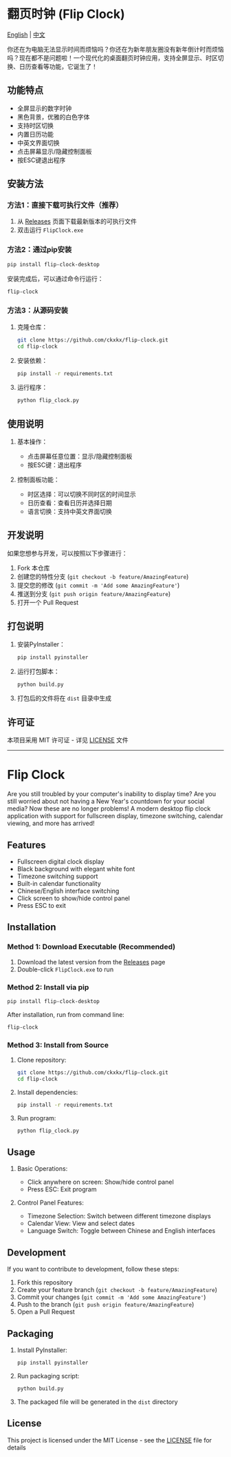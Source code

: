 # 翻页时钟 (Flip Clock)

[English](#flip-clock) | [中文](#翻页时钟-flip-clock)

你还在为电脑无法显示时间而烦恼吗？你还在为新年朋友圈没有新年倒计时而烦恼吗？现在都不是问题啦！一个现代化的桌面翻页时钟应用，支持全屏显示、时区切换、日历查看等功能，它诞生了！

## 功能特点

- 全屏显示的数字时钟
- 黑色背景，优雅的白色字体
- 支持时区切换
- 内置日历功能
- 中英文界面切换
- 点击屏幕显示/隐藏控制面板
- 按ESC键退出程序

## 安装方法

### 方法1：直接下载可执行文件（推荐）

1. 从 [Releases](https://github.com/ckxkx/flip-clock/releases) 页面下载最新版本的可执行文件
2. 双击运行 `FlipClock.exe`

### 方法2：通过pip安装

```bash
pip install flip-clock-desktop
```

安装完成后，可以通过命令行运行：
```bash
flip-clock
```

### 方法3：从源码安装

1. 克隆仓库：
   ```bash
   git clone https://github.com/ckxkx/flip-clock.git
   cd flip-clock
   ```

2. 安装依赖：
   ```bash
   pip install -r requirements.txt
   ```

3. 运行程序：
   ```bash
   python flip_clock.py
   ```

## 使用说明

1. 基本操作：
   - 点击屏幕任意位置：显示/隐藏控制面板
   - 按ESC键：退出程序

2. 控制面板功能：
   - 时区选择：可以切换不同时区的时间显示
   - 日历查看：查看日历并选择日期
   - 语言切换：支持中英文界面切换

## 开发说明

如果您想参与开发，可以按照以下步骤进行：

1. Fork 本仓库
2. 创建您的特性分支 (`git checkout -b feature/AmazingFeature`)
3. 提交您的修改 (`git commit -m 'Add some AmazingFeature'`)
4. 推送到分支 (`git push origin feature/AmazingFeature`)
5. 打开一个 Pull Request

## 打包说明

1. 安装PyInstaller：
   ```bash
   pip install pyinstaller
   ```

2. 运行打包脚本：
   ```bash
   python build.py
   ```

3. 打包后的文件将在 `dist` 目录中生成

## 许可证

本项目采用 MIT 许可证 - 详见 [LICENSE](LICENSE) 文件

---

# Flip Clock

Are you still troubled by your computer's inability to display time? Are you still worried about not having a New Year's countdown for your social media? Now these are no longer problems! A modern desktop flip clock application with support for fullscreen display, timezone switching, calendar viewing, and more has arrived!

## Features

- Fullscreen digital clock display
- Black background with elegant white font
- Timezone switching support
- Built-in calendar functionality
- Chinese/English interface switching
- Click screen to show/hide control panel
- Press ESC to exit

## Installation

### Method 1: Download Executable (Recommended)

1. Download the latest version from the [Releases](https://github.com/ckxkx/flip-clock/releases) page
2. Double-click `FlipClock.exe` to run

### Method 2: Install via pip

```bash
pip install flip-clock-desktop
```

After installation, run from command line:
```bash
flip-clock
```

### Method 3: Install from Source

1. Clone repository:
   ```bash
   git clone https://github.com/ckxkx/flip-clock.git
   cd flip-clock
   ```

2. Install dependencies:
   ```bash
   pip install -r requirements.txt
   ```

3. Run program:
   ```bash
   python flip_clock.py
   ```

## Usage

1. Basic Operations:
   - Click anywhere on screen: Show/hide control panel
   - Press ESC: Exit program

2. Control Panel Features:
   - Timezone Selection: Switch between different timezone displays
   - Calendar View: View and select dates
   - Language Switch: Toggle between Chinese and English interfaces

## Development

If you want to contribute to development, follow these steps:

1. Fork this repository
2. Create your feature branch (`git checkout -b feature/AmazingFeature`)
3. Commit your changes (`git commit -m 'Add some AmazingFeature'`)
4. Push to the branch (`git push origin feature/AmazingFeature`)
5. Open a Pull Request

## Packaging

1. Install PyInstaller:
   ```bash
   pip install pyinstaller
   ```

2. Run packaging script:
   ```bash
   python build.py
   ```

3. The packaged file will be generated in the `dist` directory

## License

This project is licensed under the MIT License - see the [LICENSE](LICENSE) file for details 